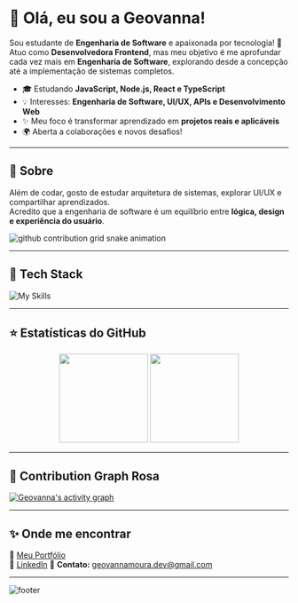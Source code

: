 # 💜 Olá, eu sou a Geovanna!

Sou estudante de **Engenharia de Software** e apaixonada por tecnologia! 🚀  
Atuo como **Desenvolvedora Frontend**, mas meu objetivo é me aprofundar cada vez mais em **Engenharia de Software**, explorando desde a concepção até a implementação de sistemas completos.

- 🎓 Estudando **JavaScript, Node.js, React e TypeScript**  
- 💡 Interesses: **Engenharia de Software, UI/UX, APIs e Desenvolvimento Web**  
- ✨ Meu foco é transformar aprendizado em **projetos reais e aplicáveis**  
- 🌍 Aberta a colaborações e novos desafios!

---
## 📖 Sobre

Além de codar, gosto de estudar arquitetura de sistemas, explorar UI/UX e compartilhar aprendizados.  
Acredito que a engenharia de software é um equilíbrio entre **lógica, design e experiência do usuário**.

<picture align="center">
  <source media="(prefers-color-scheme: dark)" srcset="https://raw.githubusercontent.com/gmourazz/gmourazz/output/github-contribution-grid-snake-dark.svg">
  <source media="(prefers-color-scheme: light)" srcset="https://raw.githubusercontent.com/gmourazz/gmourazz/output/github-contribution-grid-snake-dark.svg">
  <img align="center" alt="github contribution grid snake animation" src="https://raw.githubusercontent.com/gmourazz/gmourazz/output/github-contribution-grid-snake.svg">
</picture>

---

## 🚀 Tech Stack
![My Skills](https://skillicons.dev/icons?i=html,css,js,ts,react,nextjs,nodejs,git,figma,postgres,tailwind)

---

## ⭐ Estatísticas do GitHub
<div align="center">
  <img
    src="https://github-readme-stats.vercel.app/api?username=gmourazz&show_icons=true&theme=dracula&count_private=true&include_all_commits=true"
    height="160"
  />
  <img
    src="https://github-readme-stats.vercel.app/api/top-langs/?username=gmourazz&layout=compact&theme=dracula&langs_count=8"
    height="160"
  />
</div>

---

## 🌸 Contribution Graph Rosa
[![Geovanna's activity graph](https://github-readme-activity-graph.vercel.app/graph?username=gmourazz&bg_color=0d1117&color=ff69b4&line=ff69b4&point=ffffff&area=true&area_color=f472b6&hide_border=true)](https://github.com/Ashutosh00710/github-readme-activity-graph)

---

## ✨ Onde me encontrar
📌 [Meu Portfólio](https://geovannamoura.com.br)  
💼 [LinkedIn]([https://www.linkedin.com/in/geovannamoura](https://www.linkedin.com/in/geovanna-moura-23472b216/))  
📧 **Contato:** geovannamoura.dev@gmail.com  

---

![footer](https://capsule-render.vercel.app/api?type=waving&color=gradient&height=100&section=footer)
